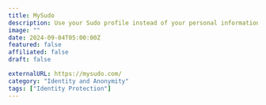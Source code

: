 ```yaml
---
title: MySudo
description: Use your Sudo profile instead of your personal information, online and off.
image: ""
date: 2024-09-04T05:00:00Z
featured: false
affiliated: false
draft: false

externalURL: https://mysudo.com/
category: "Identity and Anonymity"
tags: ["Identity Protection"]
---
```

